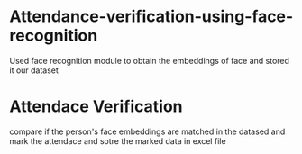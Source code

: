 # Attendance-verification-using-face-recognition
Used face recognition module to obtain the embeddings of face and stored it our dataset
# Attendace Verification
compare if the person's face embeddings are matched in the datased and mark the attendace and sotre the marked data in excel file
